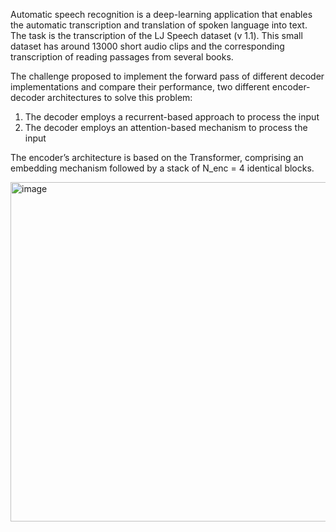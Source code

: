 Automatic speech recognition is a deep-learning application that enables the automatic transcription and translation of spoken language into text.
The task is the transcription of the LJ Speech dataset (v 1.1).
This small dataset has around 13000 short audio clips and the corresponding transcription of reading passages from several books.

The challenge proposed to implement the forward pass of different decoder implementations and compare their performance,
two different encoder-decoder architectures to solve this problem:
  1. The decoder employs a recurrent-based approach to process the input
  2. The decoder employs an attention-based mechanism to process the input

The encoder’s architecture is based on the Transformer, comprising an embedding mechanism followed by a stack of N_enc = 4 identical blocks.

<img width="543" alt="image" src="https://github.com/tomerkl22/Automatic-Speech-Recognition/assets/94317058/cdf91d72-b24f-4414-aa43-9570fee17a74">
